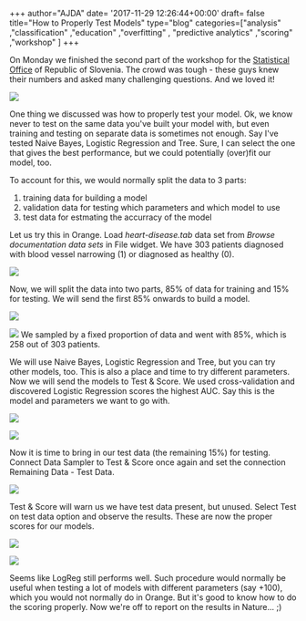 +++
author="AJDA"
date= '2017-11-29 12:26:44+00:00'
draft= false
title="How to Properly Test Models"
type="blog"
categories=["analysis" ,"classification" ,"education" ,"overfitting" ,
"predictive  analytics" ,"scoring" ,"workshop" ]
+++

On Monday we finished the second part of the workshop for the [Statistical Office](http://www.stat.si/StatWeb/en) of Republic of Slovenia. The crowd was tough - these guys knew their numbers and asked many challenging questions. And we loved it!

![](/images/2017/11/IMG_20171124_120523.jpg)

One thing we discussed was how to properly test your model. Ok, we know never to test on the same data you've built your model with, but even training and testing on separate data is sometimes not enough. Say I've tested Naive Bayes, Logistic Regression and Tree. Sure, I can select the one that gives the best performance, but we could potentially (over)fit our model, too.

To account for this, we would normally split the data to 3 parts:

1. training data for building a model
2. validation data for testing which parameters and which model to use
3. test data for estmating the accurracy of the model

Let us try this in Orange. Load _heart-disease.tab_ data set from _Browse documentation data sets_ in File widget. We have 303 patients diagnosed with blood vessel narrowing (1) or diagnosed as healthy (0).

![](/images/2017/11/Screen-Shot-2017-11-29-at-11.19.15.png)

Now, we will split the data into two parts, 85% of data for training and 15% for testing. We will send the first 85% onwards to build a model.

![](/images/2017/11/Screen-Shot-2017-11-29-at-10.37.18.png)

![](/images/2017/11/Screen-Shot-2017-11-29-at-10.37.24.png)
We sampled by a fixed proportion of data and went with 85%, which is 258 out of 303 patients.

We will use Naive Bayes, Logistic Regression and Tree, but you can try other models, too. This is also a place and time to try different parameters. Now we will send the models to Test & Score. We used cross-validation and discovered Logistic Regression scores the highest AUC. Say this is the model and parameters we want to go with.

![](/images/2017/11/Screen-Shot-2017-11-29-at-11.11.10.png)


![](/images/2017/11/Screen-Shot-2017-11-29-at-11.11.57.png)

Now it is time to bring in our test data (the remaining 15%) for testing. Connect Data Sampler to Test & Score once again and set the connection Remaining Data - Test Data.

![](/images/2017/11/Screen-Shot-2017-11-29-at-10.38.15.png)

Test & Score will warn us we have test data present, but unused. Select Test on test data option and observe the results. These are now the proper scores for our models.

![](/images/2017/11/Screen-Shot-2017-11-29-at-11.12.56.png)


![](/images/2017/11/Screen-Shot-2017-11-29-at-11.00.17.png)

Seems like LogReg still performs well. Such procedure would normally be useful when testing a lot of models with different parameters (say +100), which you would not normally do in Orange. But it's good to know how to do the scoring properly. Now we're off to report on the results in Nature... ;)
